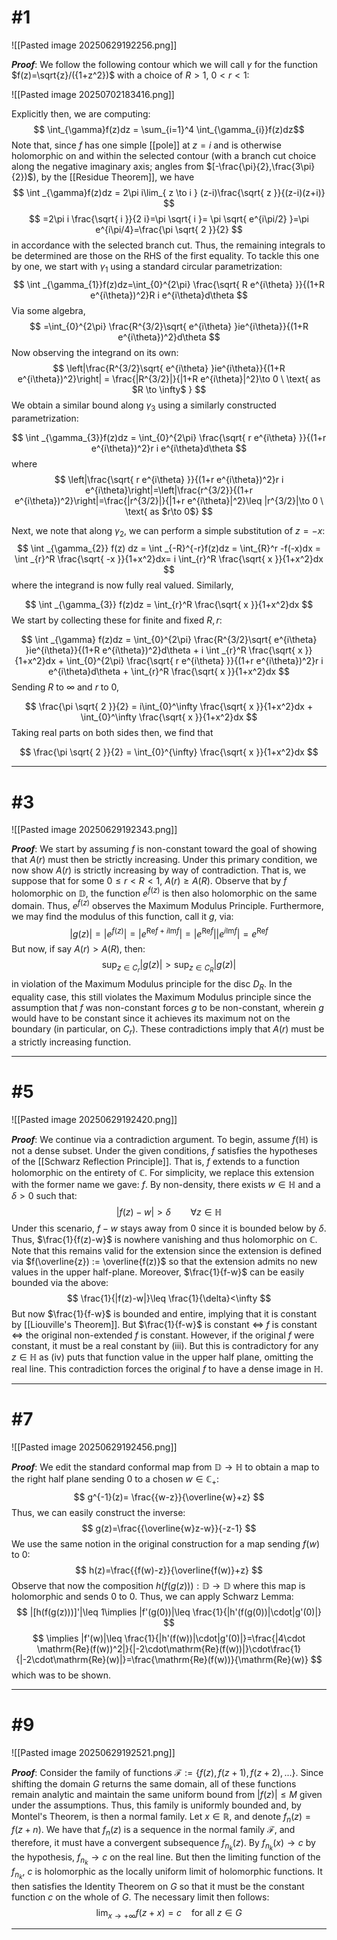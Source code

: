 # #1
![[Pasted image 20250629192256.png]]

***Proof***: We follow the following contour which we will call $\gamma$ for the function $f(z)=\sqrt{z}/({1+z^2})$ with a choice of $R>1, \ 0<r<1$:

![[Pasted image 20250702183416.png]]

Explicitly then, we are computing:
$$
\int_{\gamma}f(z)dz = \sum_{i=1}^4
\int_{\gamma_{i}}f(z)dz$$
Note that, since $f$ has one simple [[pole]] at $z=i$ and is otherwise holomorphic on and within the selected contour (with a branch cut choice along the negative imaginary axis; angles from $[-\frac{\pi}{2},\frac{3\pi}{2})$), by the [[Residue Theorem]], we have
$$
\int _{\gamma}f(z)dz = 2\pi i\lim_{ z \to i } (z-i)\frac{\sqrt{ z }}{(z-i)(z+i)}
$$
$$
=2\pi i \frac{\sqrt{ i }}{2 i}=\pi \sqrt{ i }= \pi \sqrt{ e^{i\pi/2} }=\pi e^{i\pi/4}=\frac{\pi \sqrt{ 2 }}{2}
$$
in accordance with the selected branch cut. Thus, the remaining integrals to be determined are those on the RHS of the first equality. To tackle this one by one, we start with $\gamma_{1}$ using a standard circular parametrization:
$$
\int _{\gamma_{1}}f(z)dz=\int_{0}^{2\pi} \frac{\sqrt{ R e^{i\theta} }}{(1+R e^{i\theta})^2}R i e^{i\theta}d\theta 
$$
Via some algebra,
$$
=\int_{0}^{2\pi} \frac{R^{3/2}\sqrt{ e^{i\theta} }ie^{i\theta}}{(1+R e^{i\theta})^2}d\theta
$$
Now observing the integrand on its own:
$$
\left|\frac{R^{3/2}\sqrt{ e^{i\theta} }ie^{i\theta}}{(1+R e^{i\theta})^2}\right| = \frac{|R^{3/2}|}{|1+R e^{i\theta}|^2}\to 0 \ \text{ as $R \to \infty$ }
$$
We obtain a similar bound along $\gamma_{3}$ using a similarly constructed parametrization:

$$
\int _{\gamma_{3}}f(z)dz = \int_{0}^{2\pi}  \frac{\sqrt{ r e^{i\theta} }}{(1+r e^{i\theta})^2}r i e^{i\theta}d\theta 
$$
where
$$
\left|\frac{\sqrt{ r e^{i\theta} }}{(1+r e^{i\theta})^2}r i e^{i\theta}\right|=\left|\frac{r^{3/2}}{(1+r e^{i\theta})^2}\right|=\frac{|r^{3/2}|}{|1+r e^{i\theta}|^2}\leq |r^{3/2}|\to 0 \ \text{ as $r\to 0$}
$$

Next, we note that along $\gamma_{2}$, we can perform a simple substitution of $z=-x$:
$$
\int _{\gamma_{2}} f(z) dz = \int _{-R}^{-r}f(z)dz = \int_{R}^r -f(-x)dx = \int _{r}^R \frac{\sqrt{ -x }}{1+x^2}dx= i \int_{r}^R \frac{\sqrt{ x }}{1+x^2}dx
$$
where the integrand is now fully real valued. Similarly,

$$
\int _{\gamma_{3}} f(z)dz = \int_{r}^R \frac{\sqrt{ x }}{1+x^2}dx
$$
We start by collecting these for finite and fixed $R,r$:

$$
\int _{\gamma} f(z)dz = \int_{0}^{2\pi} \frac{R^{3/2}\sqrt{ e^{i\theta} }ie^{i\theta}}{(1+R e^{i\theta})^2}d\theta + i \int _{r}^R \frac{\sqrt{ x }}{1+x^2}dx + \int_{0}^{2\pi}  \frac{\sqrt{ r e^{i\theta} }}{(1+r e^{i\theta})^2}r i e^{i\theta}d\theta + \int_{r}^R \frac{\sqrt{ x }}{1+x^2}dx 
$$
Sending $R$ to $\infty$ and $r$ to 0,

$$
\frac{\pi \sqrt{ 2 }}{2} = i\int_{0}^\infty \frac{\sqrt{ x }}{1+x^2}dx + \int_{0}^\infty \frac{\sqrt{ x }}{1+x^2}dx
$$
Taking real parts on both sides then, we find that 

$$
\frac{\pi \sqrt{ 2 }}{2} = \int_{0}^{\infty} \frac{\sqrt{ x }}{1+x^2}dx
$$
$$\tag*{$\blacksquare$}$$ 
_________________________________________________________________ 

# #3 
![[Pasted image 20250629192343.png]]

***Proof***: We start by assuming $f$ is non-constant toward the goal of showing that $A(r)$ must then be strictly increasing. Under this primary condition, we now show $A(r)$ is strictly increasing by way of contradiction. That is, we suppose that for some $0\leq r<R<1$, $A(r)\geq A(R)$. Observe that by $f$ holomorphic on $\mathbb{D}$, the function $e^{f(z)}$ is then also holomorphic on the same domain. Thus, $e^{f(z)}$ observes the Maximum Modulus Principle. Furthermore, we may find the modulus of this function, call it $g$, via:
$$
|g(z)|=|e^{f(z)}| = |e^{\mathrm{Re} f + i \mathrm{Im}f}|=|e^{\mathrm{Re}f}||e^{i\mathrm{Im}f}| = e^{\mathrm{Re} f}
$$
But now, if say $A(r) > A(R)$, then:
$$
\sup _{{z \in C_{r}}} |g(z)| > \sup_{{z \in C_{R}}}|g(z)|
$$
in violation of the Maximum Modulus principle for the disc $D_R$. In the equality case, this still violates the Maximum Modulus principle since the assumption that $f$ was non-constant forces $g$ to be non-constant, wherein $g$ would have to be constant since it achieves its maximum not on the boundary (in particular, on $C_r$). These contradictions imply that $A(r)$ must be a strictly increasing function. $$\tag*{$\blacksquare$}$$ 

_________________________________________________________________ 

# #5 
![[Pasted image 20250629192420.png]]

***Proof***: We continue via a contradiction argument. To begin, assume $f(\mathbb{H})$ is not a dense subset. Under the given conditions, $f$ satisfies the hypotheses of the [[Schwarz Reflection Principle]]. That is, $f$ extends to a function holomorphic on the entirety of $\mathbb{C}$. For simplicity, we replace this extension with the former name we gave: $f$. By non-density, there exists $w\in \mathbb{H}$ and a $\delta >0$ such that:
$$
|f(z)-w|>\delta \ \ \ \ \ \ \ \ \forall z\in\mathbb{H}
$$
Under this scenario, $f-w$ stays away from 0 since it is bounded below by $\delta$. Thus, $\frac{1}{f(z)-w}$ is nowhere vanishing and thus holomorphic on $\mathbb{C}$. Note that this remains valid for the extension since the extension is defined via $f(\overline{z}) := \overline{f(z)}$ so that the extension admits no new values in the upper half-plane. Moreover, $\frac{1}{f-w}$ can be easily bounded via the above:
$$
\frac{1}{|f(z)-w|}\leq \frac{1}{\delta}<\infty
$$
But now $\frac{1}{f-w}$ is bounded and entire, implying that it is constant by [[Liouville's Theorem]]. But $\frac{1}{f-w}$ is constant $\iff$ $f$ is constant $\iff$ the original non-extended $f$ is constant. However, if the original $f$ were constant, it must be a real constant by (iii). But this is contradictory for any $z\in \mathbb{H}$ as (iv) puts that function value in the upper half plane, omitting the real line. This contradiction forces the original $f$ to have a dense image in $\mathbb{H}$. $$\tag*{$\blacksquare$}$$  
_________________________________________________________________ 

# #7
![[Pasted image 20250629192456.png]]

***Proof***: We edit the standard conformal map from $\mathbb{D}\to \mathbb{H}$ to obtain a map to the right half plane sending 0 to a chosen $w\in\mathbb{C}_+$:  
$$
g^{-1}(z)= \frac{{w-z}}{\overline{w}+z}
$$
Thus, we can easily construct the inverse:
$$
g(z)=\frac{{\overline{w}z-w}}{-z-1}
$$
We use the same notion in the original construction for a map sending $f(w)$ to 0:
$$
h(z)=\frac{{f(w)-z}}{\overline{f(w)}+z}
$$
Observe that now the composition $h(f(g(z))):\mathbb{D}\to\mathbb{D}$ where this map is holomorphic and sends 0 to 0. Thus, we can apply Schwarz Lemma:
$$
|[h(f(g(z)))]'|\leq 1\implies |f'(g(0))|\leq \frac{1}{|h'(f(g(0))|\cdot|g'(0)|}
$$
$$
\implies |f'(w)|\leq \frac{1}{|h'(f(w))|\cdot|g'(0)|}=\frac{|4\cdot \mathrm{Re}(f(w))^2|}{|-2\cdot\mathrm{Re}(f(w))|}\cdot\frac{1}{|-2\cdot\mathrm{Re}(w)|}=\frac{\mathrm{Re}(f(w))}{\mathrm{Re}(w)}
$$
which was to be shown. 
_________________________________________________________________ 
# #9
![[Pasted image 20250629192521.png]]

***Proof***: Consider the family of functions $\mathcal{F}:=\{f(z), f(z+1), f(z+2),... \}$. Since shifting the domain $G$ returns the same domain, all of these functions remain analytic and maintain the same uniform bound from $|f(z)|\leq M$ given under the assumptions. Thus, this family is uniformly bounded and, by Montel's Theorem, is then a normal family. Let $x\in \mathbb{R}$, and denote $f_n(z)=f(z+n)$. We have that $f_n(z)$ is a sequence in the normal family $\mathcal{F}$, and therefore, it must have a convergent subsequence $f_{n_k}(z)$. By $f _{n_ k}(x)\to c$ by the hypothesis, $f _{n_ k}\to c$ on the real line. But then the limiting function of the $f_{n_k}$, $c$ is holomorphic as the locally uniform limit of holomorphic functions. It then satisfies the Identity Theorem on $G$ so that it must be the constant function $c$ on the whole of $G$. The necessary limit then follows:
$$
\lim_{ x \to +\infty }  f(z+x)=c \ \ \ \ \text{for all } z\in G
$$
$$\tag*{$\blacksquare$}$$ 

_________________________________________________________________ 
